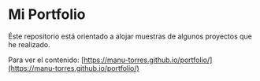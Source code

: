 # Mi Portfolio

Éste repositorio está orientado a alojar muestras de algunos proyectos que he realizado.

Para ver el contenido: [https://manu-torres.github.io/portfolio/](https://manu-torres.github.io/portfolio/)